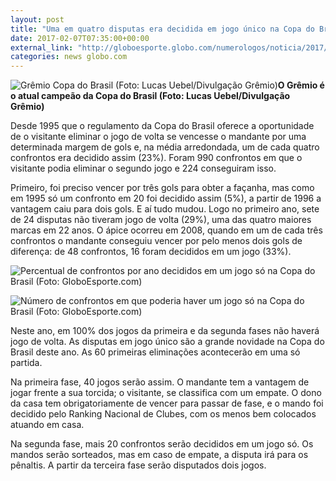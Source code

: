 ```yaml
---
layout: post
title: "Uma em quatro disputas era decidida em jogo único na Copa do Brasil"
date: 2017-02-07T07:35:00+00:00
external_link: "http://globoesporte.globo.com/numerologos/noticia/2017/02/uma-em-quatro-disputas-era-decidida-em-jogo-unico-na-copa-do-brasil.html"
categories: news globo.com
---
```

 ![Grêmio Copa do Brasil (Foto: Lucas Uebel/Divulgação Grêmio)](http://s2.glbimg.com/kOvyQfBvJBw-RhJPcTT-brZpH6c=/0x0:2000x1333/400x267/s.glbimg.com/es/ge/f/original/2016/12/09/gremio_campeao_14nzEbI.jpg "Grêmio Copa do Brasil (Foto: Lucas Uebel/Divulgação Grêmio)")**O Grêmio é o atual campeão da Copa do Brasil (Foto: Lucas Uebel/Divulgação Grêmio)**

Desde 1995 que o regulamento da Copa do Brasil oferece a oportunidade de o visitante eliminar o jogo de volta se vencesse o mandante por uma determinada margem de gols e, na média arredondada, um de cada quatro confrontos era decidido assim (23%). Foram 990 confrontos em que o visitante podia eliminar o segundo jogo e 224 conseguiram isso.

Primeiro, foi preciso vencer por três gols para obter a façanha, mas como em 1995 só um confronto em 20 foi decidido assim (5%), a partir de 1996 a vantagem caiu para dois gols. E aí tudo mudou. Logo no primeiro ano, sete de 24 disputas não tiveram jogo de volta (29%), uma das quatro maiores marcas em 22 anos. O ápice ocorreu em 2008, quando em um de cada três confrontos o mandante conseguiu vencer por pelo menos dois gols de diferença: de 48 confrontos, 16 foram decididos em um jogo (33%).

 ![Percentual de confrontos por ano decididos em um jogo só na Copa do Brasil (Foto: GloboEsporte.com)](http://s2.glbimg.com/EevV1E7EX-xzdLNL8tJZpxIEMA4=/0x0:688x341/688x341/s.glbimg.com/es/ge/f/original/2017/02/06/percentual_de_jogos_decididos_em_jogo_unico_por_ano_na_copa_do_brasil_GuljhT1.png "Percentual de confrontos por ano decididos em um jogo só na Copa do Brasil (Foto: GloboEsporte.com)")  

 ![Número de confrontos em que poderia haver um jogo só na Copa do Brasil (Foto: GloboEsporte.com)](http://s2.glbimg.com/Y8DsU2FkDH2wU3B_EtqZq5WH-oE=/0x0:347x229/347x229/s.glbimg.com/es/ge/f/original/2017/02/06/numero_de_confrontos_com_possibilidade_de_jogo_unico_por_ano.png "Número de confrontos em que poderia haver um jogo só na Copa do Brasil (Foto: GloboEsporte.com)")  

Neste ano, em 100% dos jogos da primeira e da segunda fases não haverá jogo de volta. As disputas em jogo único são a grande novidade na Copa do Brasil deste ano. As 60 primeiras eliminações acontecerão em uma só partida.

Na primeira fase, 40 jogos serão assim. O mandante tem a vantagem de jogar frente a sua torcida; o visitante, se classifica com um empate. O dono da casa tem obrigatoriamente de vencer para passar de fase, e o mando foi decidido pelo Ranking Nacional de Clubes, com os menos bem colocados atuando em casa.

Na segunda fase, mais 20 confrontos serão decididos em um jogo só. Os mandos serão sorteados, mas em caso de empate, a disputa irá para os pênaltis. A partir da terceira fase serão disputados dois jogos.

